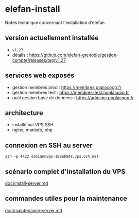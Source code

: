 # elefan-install

Notes technique concernant l'installation d'elefan.

## version actuellement installée

- `v1.27`
- détails : https://github.com/elefan-grenoble/gestion-compte/releases/tag/v1.27

## services web exposés

- gestion membres prod : https://membres.poplacoop.fr
- gestion membres test : https://membres-test.poplacoop.fr
- outil gestion base de données : https://adminer.poplacoop.fr

## architecture

- installé sur VPS SSH
- nginx, mariadb, php

## connexion en SSH au server

`ssh -p 4422 debian@vps-189ab9d8.vps.ovh.net`

## scénario complet d'installation du VPS

[doc/install-server.md](docs/install-server.md)

## commandes utiles pour la maintenance

[doc/maintenance-server.md](docs/maintenance-server.md)
